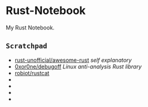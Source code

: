 # Rust-Notebook
My Rust Notebook.



`Scratchpad`
---


- [rust-unofficial/awesome-rust](https://github.com/rust-unofficial/awesome-rust) *self explanatory*
- [0xor0ne/debugoff](https://github.com/0xor0ne/debugoff) *Linux anti-analysis Rust library*
- [robiot/rustcat](https://github.com/robiot/rustcat)
- []()
- []()
- []()
- []()





